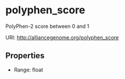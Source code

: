 # polyphen_score

PolyPhen-2 score between 0 and 1

URI: http://alliancegenome.org/polyphen_score



<!-- no inheritance hierarchy -->


## Properties

 * Range: float


